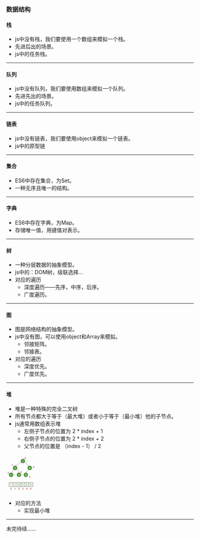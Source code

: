 ### 数据结构

#### 栈

- js中没有栈，我们要使用一个数组来模拟一个栈。
- 先进后出的场景。
- js中的任务栈。

<hr style="height:1px" />

#### 队列

- js中没有队列，我们要使用数组来模拟一个队列。
- 先进先出的场景。
- js中的任务队列。

<hr style="height:1px" />

#### 链表

- js中没有链表，我们要使用object来模拟一个链表。
- js中的原型链

<hr style="height:1px" />

#### 集合

- ES6中存在集合，为Set。
- 一种无序且唯一的结构。

<hr style="height:1px" />

#### 字典

- ES6中存在字典，为Map。
- 存储唯一值，用键值对表示。

<hr style="height:1px" />

#### 树

- 一种分层数据的抽象模型。
- js中的：DOM树，级联选择...
- 对应的遍历
  - 深度遍历——先序，中序，后序。
  - 广度遍历。

<hr style="height:1px" />

#### 图

- 图是网络结构的抽象模型。
- js中没有图，可以使用object和Array来模拟。
  - 邻接矩阵。
  - 邻接表。
- 对应的遍历
  - 深度优先。
  - 广度优先。

<hr style="height:1px" />

#### 堆

- 堆是一种特殊的完全二叉树
- 所有节点都大于等于（最大堆）或者小于等于（最小堆）他的子节点。
- js通常用数组表示堆
  - 左侧子节点的位置为 2 * index +  1
  - 右侧子节点的位置为 2 * index + 2
  - 父节点的位置是 （index - 1） / 2

<img src="README.assets/image-20210704211503310.png" alt="image-20210704211503310" style="zoom:10%;" />

- 对应的方法
  - 实现最小堆

<hr style="height:1px" />

未完待续......